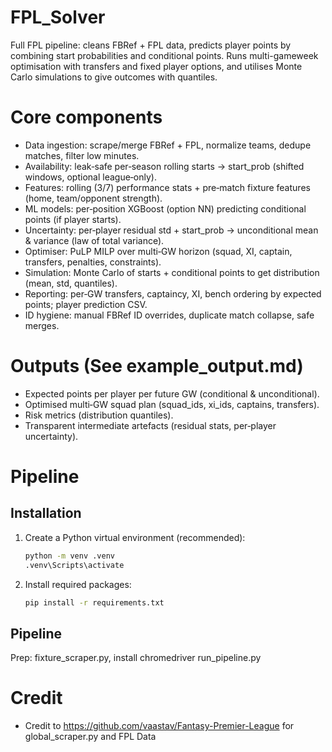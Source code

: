 # FPL_Solver
Full FPL pipeline: cleans FBRef + FPL data, predicts player points by combining start probabilities and conditional points. Runs multi-gameweek optimisation with transfers and fixed player options, and utilises Monte Carlo simulations to give outcomes with quantiles. 

# Core components
- Data ingestion: scrape/merge FBRef + FPL, normalize teams, dedupe matches, filter low minutes.
- Availability: leak‑safe per‑season rolling starts -> start_prob (shifted windows, optional league‑only).
- Features: rolling (3/7) performance stats + pre‑match fixture features (home, team/opponent strength).
- ML models: per‑position XGBoost (option NN) predicting conditional points (if player starts).
- Uncertainty: per‑player residual std + start_prob -> unconditional mean & variance (law of total variance).
- Optimiser: PuLP MILP over multi‑GW horizon (squad, XI, captain, transfers, penalties, constraints).
- Simulation: Monte Carlo of starts + conditional points to get distribution (mean, std, quantiles).
- Reporting: per‑GW transfers, captaincy, XI, bench ordering by expected points; player prediction CSV.
- ID hygiene: manual FBRef ID overrides, duplicate match collapse, safe merges.

# Outputs (See example_output.md)
- Expected points per player per future GW (conditional & unconditional).
- Optimised multi‑GW squad plan (squad_ids, xi_ids, captains, transfers).
- Risk metrics (distribution quantiles).
- Transparent intermediate artefacts (residual stats, per‑player uncertainty).

# Pipeline

## Installation

1. Create a Python virtual environment (recommended):
	```cmd
	python -m venv .venv
	.venv\Scripts\activate
	```
2. Install required packages:
	```cmd
	pip install -r requirements.txt
	```

## Pipeline
Prep: fixture_scraper.py, install chromedriver
run_pipeline.py

# Credit
- Credit to https://github.com/vaastav/Fantasy-Premier-League for global_scraper.py and FPL Data
